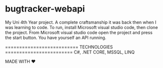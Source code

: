 # bugtracker-webapi

My Uni 4th Year project.
A complete craftsmanship it was back then when I was learning to code. 
To run, install Microsoft visual studio code, then clone the project.
From Microsoft visual studio code open the project and press the start button. You have yourself an API running.

========================== TECHNOLOGIES ========================
C#, .NET CORE, MSSQL, LINQ

MADE WITH ❤
